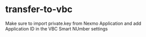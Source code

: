 # transfer-to-vbc

Make sure to import private.key from Nexmo Application and add Application ID in the VBC Smart NUmber settings
